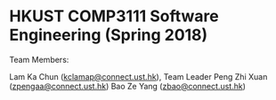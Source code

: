 # HKUST COMP3111 Software Engineering (Spring 2018)

Team Members:

Lam Ka Chun (kclamap@connect.ust.hk), Team Leader
Peng Zhi Xuan (zpengaa@connect.ust.hk)
Bao Ze Yang (zbao@connect.ust.hk)

